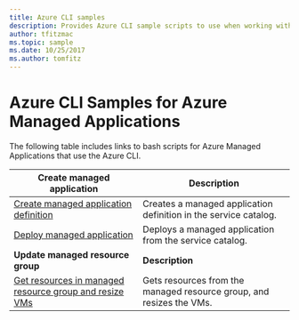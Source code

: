 ```yaml
---
title: Azure CLI samples
description: Provides Azure CLI sample scripts to use when working with Azure Managed Applications.
author: tfitzmac
ms.topic: sample
ms.date: 10/25/2017
ms.author: tomfitz
---
```

# Azure CLI Samples for Azure Managed Applications

The following table includes links to bash scripts for Azure Managed Applications that use the Azure CLI.

| Create managed application | Description |
| -------------------------- | ----------- |
| [Create managed application definition](scripts/managed-application-cli-sample-create-definition.md) | Creates a managed application definition in the service catalog.  |
| [Deploy managed application](scripts/managed-application-cli-sample-create-application.md) | Deploys a managed application from the service catalog.  |
|**Update managed resource group**| **Description** |
| [Get resources in managed resource group and resize VMs](scripts/managed-application-cli-sample-get-managed-group-resize-vm.md) | Gets resources from the managed resource group, and resizes the VMs. |
